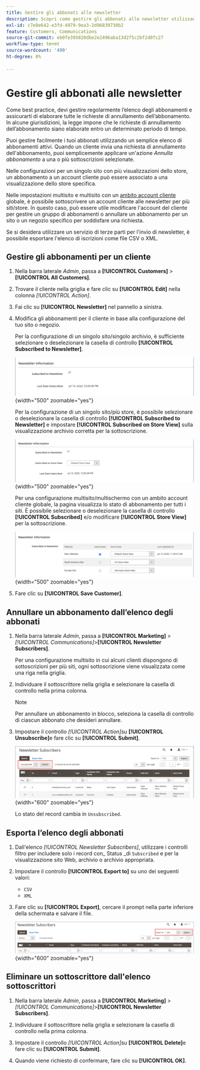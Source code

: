 ```yaml
---
title: Gestire gli abbonati alle newsletter
description: Scopri come gestire gli abbonati alle newsletter utilizzando un semplice elenco di abbonamenti attivi.
exl-id: c7e8e642-e3fd-4979-9ea3-2d96839730b2
feature: Customers, Communications
source-git-commit: eb0fe395020dbe2e2496aba13d2f5c2bf2d0fc27
workflow-type: tm+mt
source-wordcount: '499'
ht-degree: 0%

---
```


# Gestire gli abbonati alle newsletter

Come best practice, devi gestire regolarmente l’elenco degli abbonamenti e assicurarti di elaborare tutte le richieste di annullamento dell’abbonamento. In alcune giurisdizioni, la legge impone che le richieste di annullamento dell’abbonamento siano elaborate entro un determinato periodo di tempo.

Puoi gestire facilmente i tuoi abbonati utilizzando un semplice elenco di abbonamenti attivi. Quando un cliente invia una richiesta di annullamento dell&#39;abbonamento, puoi semplicemente applicare un&#39;azione _Annulla abbonamento_ a una o più sottoscrizioni selezionate.

Nelle configurazioni per un singolo sito con più visualizzazioni dello store, un abbonamento a un account cliente può essere associato a una visualizzazione dello store specifica.

Nelle impostazioni multisito e multisito con un [ambito account cliente](../customers/customer-account-scope.md) globale, è possibile sottoscrivere un account cliente alle newsletter per più siti/store. In questo caso, può essere utile modificare l&#39;account del cliente per gestire un gruppo di abbonamenti o annullare un abbonamento per un sito o un negozio specifico per soddisfare una richiesta.

Se si desidera utilizzare un servizio di terze parti per l&#39;invio di newsletter, è possibile esportare l&#39;elenco di iscrizioni come file CSV o XML.

## Gestire gli abbonamenti per un cliente

1. Nella barra laterale _Admin_, passa a **[!UICONTROL Customers]** > **[!UICONTROL All Customers]**.

1. Trovare il cliente nella griglia e fare clic su **[!UICONTROL Edit]** nella colonna _[!UICONTROL Action]_.

1. Fai clic su **[!UICONTROL Newsletter]** nel pannello a sinistra.

1. Modifica gli abbonamenti per il cliente in base alla configurazione del tuo sito o negozio.

   Per la configurazione di un singolo sito/singolo archivio, è sufficiente selezionare o deselezionare la casella di controllo **[!UICONTROL Subscribed to Newsletter]**.

   ![Casella di controllo abbonamento a newsletter cliente per singolo store](./assets/newsletter-customer-single-store.png){width="500" zoomable="yes"}

   Per la configurazione di un singolo sito/più store, è possibile selezionare o deselezionare la casella di controllo **[!UICONTROL Subscribed to Newsletter]** e impostare **[!UICONTROL Subscribed on Store View]** sulla visualizzazione archivio corretta per la sottoscrizione.

   ![Casella di controllo sottoscrizione a newsletter cliente multi-store e selettore visualizzazione store](./assets/newsletter-customer-multi-store.png){width="500" zoomable="yes"}

   Per una configurazione multisito/multischermo con un ambito account cliente globale, la pagina visualizza lo stato di abbonamento per tutti i siti. È possibile selezionare o deselezionare la casella di controllo **[!UICONTROL Subscribed]** e/o modificare **[!UICONTROL Store View]** per la sottoscrizione.

   ![Caselle di controllo per l&#39;abbonamento a newsletter cliente multisito e selettori per la visualizzazione dello store](./assets/newsletter-customer-multi-site.png){width="500" zoomable="yes"}

1. Fare clic su **[!UICONTROL Save Customer]**.

## Annullare un abbonamento dall’elenco degli abbonati

1. Nella barra laterale _Admin_, passa a **[!UICONTROL Marketing]** > _[!UICONTROL Communications]_>**[!UICONTROL Newsletter Subscribers]**.

   Per una configurazione multisito in cui alcuni clienti dispongono di sottoscrizioni per più siti, ogni sottoscrizione viene visualizzata come una riga nella griglia.

1. Individuare il sottoscrittore nella griglia e selezionare la casella di controllo nella prima colonna.

   >[!NOTE]
   >
   >Per annullare un abbonamento in blocco, seleziona la casella di controllo di ciascun abbonato che desideri annullare.

1. Impostare il controllo _[!UICONTROL Action]_&#x200B;su **[!UICONTROL Unsubscribe]**&#x200B;e fare clic su **[!UICONTROL Submit]**.

   ![Annulla iscrizione newsletter](./assets/newsletter-unsubscribe.png){width="600" zoomable="yes"}

   Lo stato del record cambia in `Unsubscribed`.

## Esporta l’elenco degli abbonati

1. Dall&#39;elenco _[!UICONTROL Newsletter Subscribers]_, utilizzare i controlli filtro per includere solo i record con_ Status _di `Subscribed` e per la visualizzazione sito Web, archivio o archivio appropriata.

1. Impostare il controllo **[!UICONTROL Export to]** su uno dei seguenti valori:

   - `CSV`
   - `XML`

1. Fare clic su **[!UICONTROL Export]**, cercare il prompt nella parte inferiore della schermata e salvare il file.

   ![Esporta abbonati a newsletter](./assets/newsletter-subscribers-export.png){width="600" zoomable="yes"}

## Eliminare un sottoscrittore dall&#39;elenco sottoscrittori

1. Nella barra laterale _Admin_, passa a **[!UICONTROL Marketing]** > _[!UICONTROL Communications]_>**[!UICONTROL Newsletter Subscribers]**.

1. Individuare il sottoscrittore nella griglia e selezionare la casella di controllo nella prima colonna.

1. Impostare il controllo _[!UICONTROL Action]_&#x200B;su **[!UICONTROL Delete]**&#x200B;e fare clic su **[!UICONTROL Submit]**.

1. Quando viene richiesto di confermare, fare clic su **[!UICONTROL OK]**.

